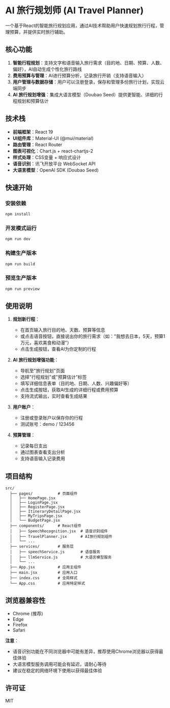 # AI 旅行规划师 (AI Travel Planner)

一个基于React的智能旅行规划应用，通过AI技术帮助用户快速规划旅行行程，管理预算，并提供实时旅行辅助。

## 核心功能

1. **智能行程规划**：支持文字和语音输入旅行需求（目的地、日期、预算、人数、偏好），AI自动生成个性化旅行路线
2. **费用预算与管理**：AI进行预算分析，记录旅行开销（支持语音输入）
3. **用户管理与数据存储**：用户可以注册登录，保存和管理多份旅行计划，实现云端同步
4. **AI 旅行规划增强**：集成大语言模型（Doubao Seed）提供更智能、详细的行程规划和预算估计

## 技术栈

- **前端框架**：React 19
- **UI组件库**：Material-UI (@mui/material)
- **路由管理**：React Router
- **图表可视化**：Chart.js + react-chartjs-2
- **样式处理**：CSS变量 + 响应式设计
- **语音识别**：讯飞开放平台 WebSocket API
- **大语言模型**：OpenAI SDK (Doubao Seed)

## 快速开始

### 安装依赖

```bash
npm install
```

### 开发模式运行

```bash
npm run dev
```

### 构建生产版本

```bash
npm run build
```

### 预览生产版本

```bash
npm run preview
```

## 使用说明

1. **规划新行程**：
   - 在首页输入旅行目的地、天数、预算等信息
   - 或点击语音按钮，直接说出你的旅行需求（如："我想去日本，5天，预算1万元，喜欢美食和动漫"）
   - 点击生成按钮，查看AI为你定制的行程

2. **AI 旅行规划增强功能**：
   - 导航至"旅行规划"页面
   - 选择"行程规划"或"预算估计"标签
   - 填写详细信息表单（目的地、日期、人数、兴趣偏好等）
   - 点击生成按钮，获取AI生成的详细行程或费用预算
   - 支持流式输出，实时查看生成结果

2. **用户账户**：
   - 注册或登录账户以保存你的行程
   - 测试账号：demo / 123456

3. **预算管理**：
   - 记录每日支出
   - 通过图表查看支出分析
   - 支持语音输入记录费用

## 项目结构

```
src/
  ├── pages/           # 页面组件
  │   ├── HomePage.jsx
  │   ├── LoginPage.jsx
  │   ├── RegisterPage.jsx
  │   ├── ItineraryDetailPage.jsx
  │   ├── MyTripsPage.jsx
  │   └── BudgetPage.jsx
  ├── components/      # React组件
  │   ├── SpeechRecognition.jsx  # 语音识别组件
  │   ├── TravelPlanner.jsx      # AI旅行规划组件
  │   └── ...
  ├── services/        # 服务层
  │   ├── speechService.js       # 语音服务
  │   ├── llmService.js          # 大语言模型服务
  │   └── ...
  ├── App.jsx          # 应用主组件
  ├── main.jsx         # 应用入口
  ├── index.css        # 全局样式
  └── App.css          # 应用特定样式
```

## 浏览器兼容性

- Chrome (推荐)
- Edge
- Firefox
- Safari

**注意**：
- 语音识别功能在不同浏览器中可能有差异，推荐使用Chrome浏览器以获得最佳体验
- 大语言模型服务调用可能会有延迟，请耐心等待
- 建议在稳定的网络环境下使用以获得最佳体验

## 许可证

MIT
